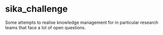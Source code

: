 # sika_challenge
Some attempts to realise knowledge management for in particular research teams that face a lot of open questions. 
